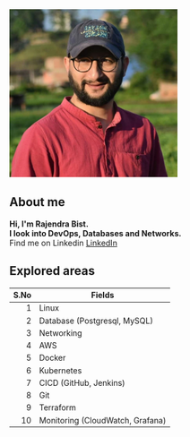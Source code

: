 
<picture>
 <source media="(prefers-color-scheme: dark)" srcset="https://github.com/sirfrajendra/sirfrajendra/blob/main/rajendra-photo.jpg" width="300" height="300">
 <source media="(prefers-color-scheme: light)" srcset="https://github.com/sirfrajendra/sirfrajendra/blob/main/rajendra-photo.jpg" width="300" height="300">
 <img alt="I am a DevOps and Database Engineer" src="https://github.com/sirfrajendra/sirfrajendra/blob/main/rajendra-photo.jpg" width="300" height="300">
</picture>

## About me

**Hi, I'm Rajendra Bist. <br>
I look into DevOps, Databases and Networks.** <br>
Find me on Linkedin
[LinkedIn](https://www.linkedin.com/in/rajendra-bist-4020a964/)


## Explored areas
| S.No | Fields        |
|-----:|---------------|
|     1| Linux         |
|     2| Database  (Postgresql, MySQL)    |
|     3| Networking    |
|     4| AWS           |
|     5| Docker        |
|     6| Kubernetes    |
|     7| CICD (GitHub, Jenkins)          |
|     8| Git           |
|     9| Terraform     |
|    10| Monitoring (CloudWatch, Grafana)   |


